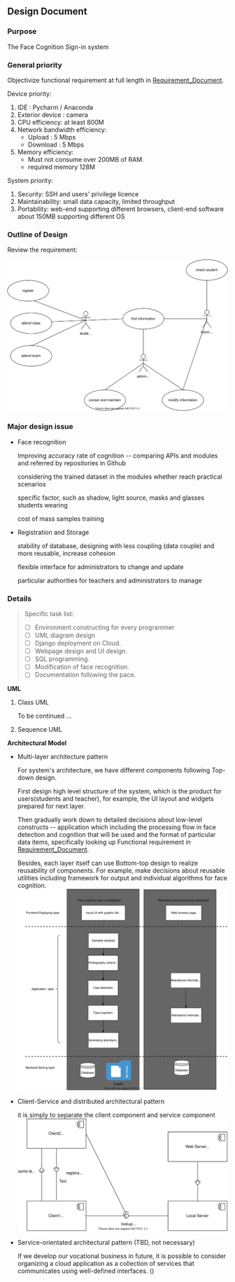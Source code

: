 ## Design Document
### Purpose
The Face Cognition Sign-in system
### General priority
Objectivize functional requirement at full length  in [Requirement_Document](./Requirement_Document.md).

Device priority:
1. IDE : Pycharm / Anaconda 
2. Exterior device : camera
3. CPU efficiency: at least 800M 
4. Network bandwidth efficiency:
   - Upload : 5 Mbps
   - Download : 5 Mbps  
5. Memory efficiency: 
   - Must not consume over 200MB of RAM.
   - required memory 128M  
   
System priority:
1. Security: SSH and users' privilege licence  
2. Maintainability: small data capacity, limited throughput
3. Portability: web-end supporting different browsers, client-end software about 150MB supporting different OS  
### Outline of Design
Review the requirement:

![](img/user.svg)
### Major design issue
+ Face recognition 
  
   Improving accuracy rate of cognition -- comparing APIs and modules and referred by repositories in Github  
   
   considering the trained dataset in the modules whether reach practical scenarios
   
   specific factor, such as shadow, light source, masks and glasses students wearing 
   
   cost of mass samples training  

+ Registration and Storage
  
   stability of database, designing with less coupling (data couple) and more reusable, increase cohesion

   flexible interface for administrators to change and update

   particular authorities for teachers and administrators to manage 
### Details 
> 
> Specific task list:
>  - [ ] Environment constructing for every programmer
>  - [ ] UML diagram design
>  - [ ] Django deployment on Cloud.
>  - [ ] Webpage design and UI design.
>  - [ ] SQL programming.
>  - [ ] Modification of face recognition.
>  - [ ] Documentation following the pace.

**UML**
1. Class UML

   To be continued ...![]()

2. Sequence UML
   ![]()

**Architectural Model**

- Multi-layer architecture pattern

   For system's architecture, we have different components following Top-down design. 

   First design high level structure of the system, which is the product for users(students and teacher), for example, the UI layout and widgets prepared for next layer.

   Then gradually work down to detailed decisions about low-level constructs -- application which including the processing flow in face detection and cognition that will be used and the format of particular data items, specifically looking up Functional requirement in [Requirement_Document](./Requirement_Document.md).

   Besides, each layer itself can use Bottom-top design to realize reusability of components. For example, make decisions about reusable utilities including framework for output and individual algorithms for face cognition. 
   ![](img/layer.svg)

- Client-Service and distributed architectural pattern 
  
   it is simply to separate the client component and service component
   ![](img/arch.svg)
- Service-orientated architectural pattern (TBD, not necessary)
   
   If we develop our vocational business in future, it is possible to consider organizing a cloud application as a collection of services that communicates using well-defined interfaces. ()

